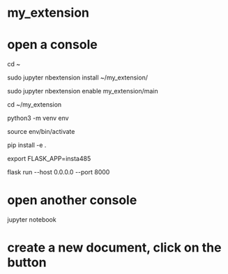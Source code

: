 # my_extension

# open a console

cd ~

sudo jupyter nbextension install ~/my_extension/

sudo jupyter nbextension enable my_extension/main

cd ~/my_extension

python3 -m venv env

source env/bin/activate

pip install -e .

export FLASK_APP=insta485

flask run --host 0.0.0.0 --port 8000

# open another console

jupyter notebook

# create a new document, click on the button
